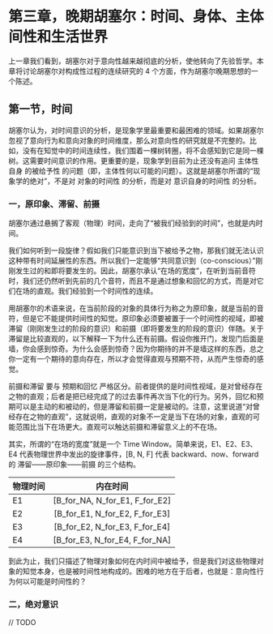 # 第三章，晚期胡塞尔：时间、身体、主体间性和生活世界

上一章我们看到，胡塞尔对于意向性越来越彻底的分析，使他转向了先验哲学。本章将讨论胡塞尔对构成性过程的连续研究的 4 个方面，作为胡塞尔晚期思想的一个陈述。

## 第一节，时间

胡塞尔认为，对时间意识的分析，是现象学里最重要和最困难的领域。如果胡塞尔忽视了意向行为和意向对象的时间维度，那么对意向性的研究就是不完整的。比如，没有在知觉中的时间连续性，我们围着一棵树转圈，将不会感知到它是同一棵树。这需要时间意识的作用。更重要的是，现象学到目前为止还没有追问 主体性自身 的被给予性 的问题（即，主体性何以可能的问题）。这就是胡塞尔所谓的“现象学的绝对”，不是对 对象的时间性 的分析，而是对 意识自身的时间性 的分析。

### 一，原印象、滞留、前摄

胡塞尔通过悬搁了客观（物理）时间，走向了“被我们经验到的时间”，也就是内时间。

我们如何听到一段旋律？假如我们只能意识到当下被给予之物，那我们就无法认识这种带有时间延展性的东西。所以我们一定能够“共同意识到（co-conscious）”刚刚发生过的和即将要发生的。因此，胡塞尔承认“在场的宽度”，在听到当前音符时，我们还仍然听到先前的几个音符，而且不是通过想象和回忆的方式，而是对它们在场的直观。我们经验到一个时间性的连续。

用胡塞尔的术语来说，在当前阶段的对象的具体行为称之为原印象，就是当前的音符，但是它不能提供时间性的知觉。原印象必须要被置于一个时间性的视域，即被滞留（刚刚发生过的阶段的意识）和前摄（即将要发生的阶段的意识）伴随。关于滞留是比较直观的，以下解释一下为什么还有前摄。假设你推开门，发现门后面是墙，你会感到惊奇。为什么会感到惊奇？因为你期待的并不是墙这样的东西，总之你一定有一个期待的意向存在，所以才会觉得直观与预期不符，从而产生惊奇的感觉。

前摄和滞留 要与 预期和回忆 严格区分。前者提供的是时间性视域，是对曾经存在之物的直观；后者是把已经完成了的过去事件再次当下化的行为。另外，回忆和预期可以是主动的和被动的，但是滞留和前摄一定是被动的。注意，这里说道“对曾经存在之物的直观”，这就说明，直观的对象不一定是当下在场的对象，直观的可能范围比当下在场更大。直观可以触达前摄和滞留意义上的不在场。

其实，所谓的“在场的宽度”就是一个 Time Window。简单来说，E1、E2、E3、E4 代表物理世界中发出的旋律事件，[B, N, F] 代表 backward、now、forward 的 滞留——原印象——前摄 的三个结构。

| 物理时间 | 内在时间|
|:-----------|:------------:|
| E1 | [B_for_NA, N_for_E1, F_for_E2] |
| E2 | [B_for_E1, N_for_E2, F_for_E3] |
| E3 | [B_for_E2, N_for_E3, F_for_E4] |
| E4 | [B_for_E3, N_for_E4, F_for_NA] |

到此为止，我们只描述了物理对象如何在内时间中被给予，但是我们对这些物理对象的知觉本身，也是被时间性地构成的。困难的地方在于后者，也就是：意向性行为何以可能是时间性的？

### 二，绝对意识

// TODO


